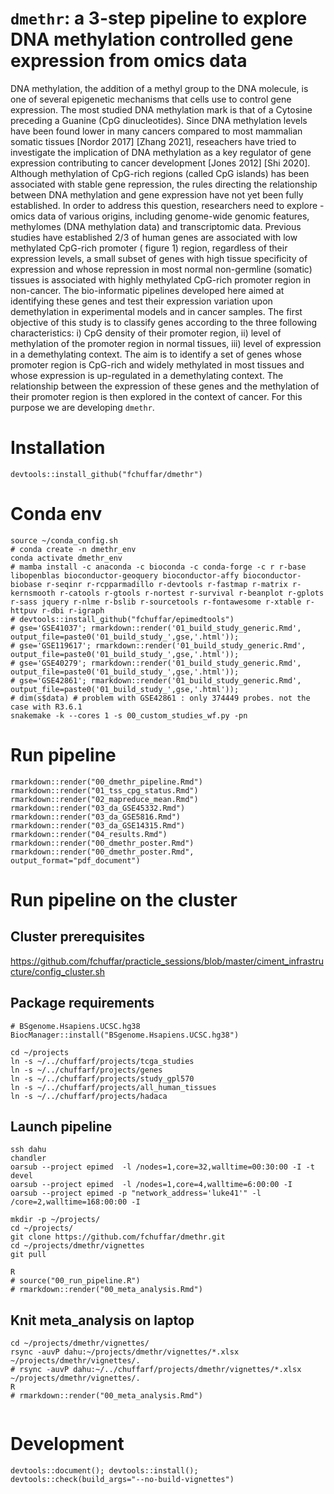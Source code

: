 # `dmethr`: a 3-step pipeline to explore DNA methylation controlled gene expression from omics data

DNA methylation, the addition of a methyl group to the DNA molecule, is one of several epigenetic mechanisms that cells use to control gene expression. The most studied DNA methylation mark is that of a Cytosine preceding a Guanine (CpG dinucleotides). Since DNA methylation levels have been found lower in many cancers compared to most mammalian somatic tissues [Nordor 2017] [Zhang 2021], reseachers have tried to investigate the implication of DNA methylation as a key regulator of gene expression contributing to cancer development [Jones 2012] [Shi 2020].
Although methylation of CpG-rich regions (called CpG islands) has been associated with stable gene repression, the rules directing the relationship between DNA methylation and gene expression have not yet been fully established. In order to address this question, researchers need to explore -omics data of various origins, including genome-wide genomic features, methylomes (DNA methylation data) and transcriptomic data. Previous studies have established 2/3 of human genes are associated with low methylated CpG-rich promoter ( figure 1) region, regardless of their expression levels, a small subset of genes with high tissue specificity of expression and whose repression in most normal non-germline (somatic) tissues is associated with highly methylated CpG-rich promoter region in non-cancer.
The bio-informatic pipelines developed here aimed at identifying these genes and test their expression variation upon demethylation in experimental models and in cancer samples.
The first objective of this study is to classify genes according to the three following characteristics: i) CpG density of their promoter region, ii) level of methylation of the promoter region in normal tissues, iii) level of expression in a demethylating context. The aim is to identify a set of genes whose promoter region is CpG-rich and widely methylated in most tissues and whose expression is up-regulated in a demethylating context. The relationship between the expression of these genes and the methylation of their promoter region is then explored in the context of cancer. For this purpose
we are developing `dmethr`.



# Installation

```
devtools::install_github("fchuffar/dmethr")
```

# Conda env

```
source ~/conda_config.sh
# conda create -n dmethr_env
conda activate dmethr_env
# mamba install -c anaconda -c bioconda -c conda-forge -c r r-base libopenblas bioconductor-geoquery bioconductor-affy bioconductor-biobase r-seqinr r-rcpparmadillo r-devtools r-fastmap r-matrix r-kernsmooth r-catools r-gtools r-nortest r-survival r-beanplot r-gplots r-sass jquery r-nlme r-bslib r-sourcetools r-fontawesome r-xtable r-httpuv r-dbi r-igraph
# devtools::install_github("fchuffar/epimedtools")
# gse='GSE41037'; rmarkdown::render('01_build_study_generic.Rmd', output_file=paste0('01_build_study_',gse,'.html'));
# gse='GSE119617'; rmarkdown::render('01_build_study_generic.Rmd', output_file=paste0('01_build_study_',gse,'.html'));
# gse='GSE40279'; rmarkdown::render('01_build_study_generic.Rmd', output_file=paste0('01_build_study_',gse,'.html'));
# gse='GSE42861'; rmarkdown::render('01_build_study_generic.Rmd', output_file=paste0('01_build_study_',gse,'.html'));
# dim(s$data) # problem with GSE42861 : only 374449 probes. not the case with R3.6.1 
snakemake -k --cores 1 -s 00_custom_studies_wf.py -pn

```

# Run pipeline

```
rmarkdown::render("00_dmethr_pipeline.Rmd")
rmarkdown::render("01_tss_cpg_status.Rmd")
rmarkdown::render("02_mapreduce_mean.Rmd")
rmarkdown::render("03_da_GSE45332.Rmd")
rmarkdown::render("03_da_GSE5816.Rmd")
rmarkdown::render("03_da_GSE14315.Rmd")
rmarkdown::render("04_results.Rmd")
rmarkdown::render("00_dmethr_poster.Rmd")
rmarkdown::render("00_dmethr_poster.Rmd", output_format="pdf_document")
```

# Run pipeline on the cluster

## Cluster prerequisites

https://github.com/fchuffar/practicle_sessions/blob/master/ciment_infrastructure/config_cluster.sh

## Package requirements

```
# BSgenome.Hsapiens.UCSC.hg38
BiocManager::install("BSgenome.Hsapiens.UCSC.hg38")

cd ~/projects
ln -s ~/../chuffarf/projects/tcga_studies
ln -s ~/../chuffarf/projects/genes
ln -s ~/../chuffarf/projects/study_gpl570
ln -s ~/../chuffarf/projects/all_human_tissues
ln -s ~/../chuffarf/projects/hadaca
```

## Launch pipeline

```
ssh dahu
chandler
oarsub --project epimed  -l /nodes=1,core=32,walltime=00:30:00 -I -t devel
oarsub --project epimed  -l /nodes=1,core=4,walltime=6:00:00 -I 
oarsub --project epimed -p "network_address='luke41'" -l /core=2,walltime=168:00:00 -I

mkdir -p ~/projects/
cd ~/projects/
git clone https://github.com/fchuffar/dmethr.git
cd ~/projects/dmethr/vignettes
git pull

R
# source("00_run_pipeline.R")
# rmarkdown::render("00_meta_analysis.Rmd")
```

## Knit meta_analysis on laptop

```
cd ~/projects/dmethr/vignettes/
rsync -auvP dahu:~/projects/dmethr/vignettes/*.xlsx ~/projects/dmethr/vignettes/.
# rsync -auvP dahu:~/../chuffarf/projects/dmethr/vignettes/*.xlsx ~/projects/dmethr/vignettes/.
R
# rmarkdown::render("00_meta_analysis.Rmd")


```


# Development

```
devtools::document(); devtools::install(); devtools::check(build_args="--no-build-vignettes")
```

